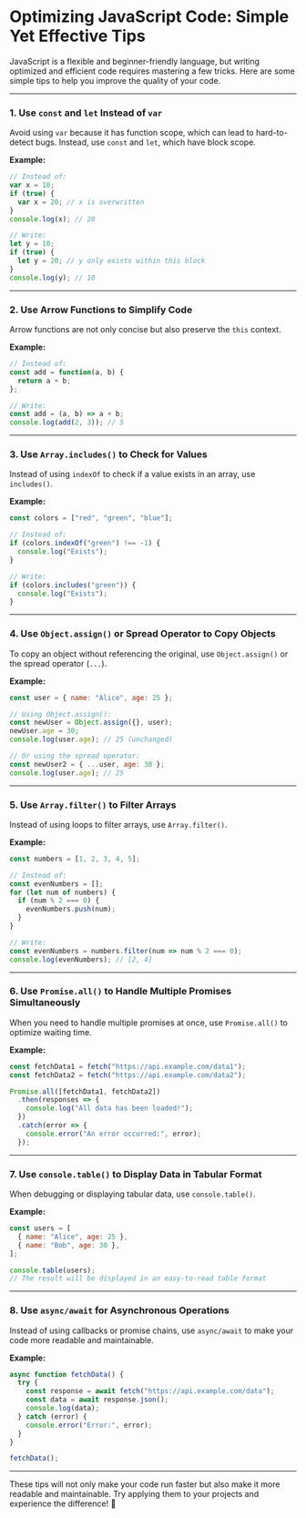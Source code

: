# Optimizing JavaScript Code: Simple Yet Effective Tips

JavaScript is a flexible and beginner-friendly language, but writing optimized and efficient code requires mastering a few tricks. Here are some simple tips to help you improve the quality of your code.

---

### 1. **Use `const` and `let` Instead of `var`**
Avoid using `var` because it has function scope, which can lead to hard-to-detect bugs. Instead, use `const` and `let`, which have block scope.

**Example:**
```javascript
// Instead of:
var x = 10;
if (true) {
  var x = 20; // x is overwritten
}
console.log(x); // 20

// Write:
let y = 10;
if (true) {
  let y = 20; // y only exists within this block
}
console.log(y); // 10
```

---

### 2. **Use Arrow Functions to Simplify Code**
Arrow functions are not only concise but also preserve the `this` context.

**Example:**
```javascript
// Instead of:
const add = function(a, b) {
  return a + b;
};

// Write:
const add = (a, b) => a + b;
console.log(add(2, 3)); // 5
```

---

### 3. **Use `Array.includes()` to Check for Values**
Instead of using `indexOf` to check if a value exists in an array, use `includes()`.

**Example:**
```javascript
const colors = ["red", "green", "blue"];

// Instead of:
if (colors.indexOf("green") !== -1) {
  console.log("Exists");
}

// Write:
if (colors.includes("green")) {
  console.log("Exists");
}
```

---

### 4. **Use `Object.assign()` or Spread Operator to Copy Objects**
To copy an object without referencing the original, use `Object.assign()` or the spread operator (`...`).

**Example:**
```javascript
const user = { name: "Alice", age: 25 };

// Using Object.assign():
const newUser = Object.assign({}, user);
newUser.age = 30;
console.log(user.age); // 25 (unchanged)

// Or using the spread operator:
const newUser2 = { ...user, age: 30 };
console.log(user.age); // 25
```

---

### 5. **Use `Array.filter()` to Filter Arrays**
Instead of using loops to filter arrays, use `Array.filter()`.

**Example:**
```javascript
const numbers = [1, 2, 3, 4, 5];

// Instead of:
const evenNumbers = [];
for (let num of numbers) {
  if (num % 2 === 0) {
    evenNumbers.push(num);
  }
}

// Write:
const evenNumbers = numbers.filter(num => num % 2 === 0);
console.log(evenNumbers); // [2, 4]
```

---

### 6. **Use `Promise.all()` to Handle Multiple Promises Simultaneously**
When you need to handle multiple promises at once, use `Promise.all()` to optimize waiting time.

**Example:**
```javascript
const fetchData1 = fetch("https://api.example.com/data1");
const fetchData2 = fetch("https://api.example.com/data2");

Promise.all([fetchData1, fetchData2])
  .then(responses => {
    console.log("All data has been loaded!");
  })
  .catch(error => {
    console.error("An error occurred:", error);
  });
```

---

### 7. **Use `console.table()` to Display Data in Tabular Format**
When debugging or displaying tabular data, use `console.table()`.

**Example:**
```javascript
const users = [
  { name: "Alice", age: 25 },
  { name: "Bob", age: 30 },
];

console.table(users);
// The result will be displayed in an easy-to-read table format
```

---

### 8. **Use `async/await` for Asynchronous Operations**
Instead of using callbacks or promise chains, use `async/await` to make your code more readable and maintainable.

**Example:**
```javascript
async function fetchData() {
  try {
    const response = await fetch("https://api.example.com/data");
    const data = await response.json();
    console.log(data);
  } catch (error) {
    console.error("Error:", error);
  }
}

fetchData();
```

---

These tips will not only make your code run faster but also make it more readable and maintainable. Try applying them to your projects and experience the difference! 🚀
